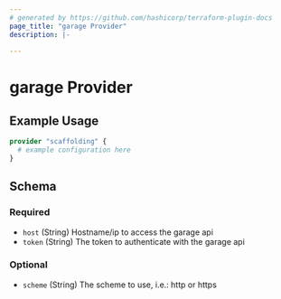```yaml
---
# generated by https://github.com/hashicorp/terraform-plugin-docs
page_title: "garage Provider"
description: |-
  
---
```


# garage Provider



## Example Usage

```terraform
provider "scaffolding" {
  # example configuration here
}
```

<!-- schema generated by tfplugindocs -->
## Schema

### Required

- `host` (String) Hostname/ip to access the garage api
- `token` (String) The token to authenticate with the garage api

### Optional

- `scheme` (String) The scheme to use, i.e.: http or https
